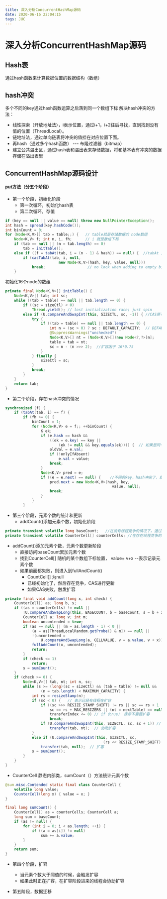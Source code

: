 ```yaml
---
title: 深入分析ConcurrentHashMap源码
date: 2020-06-16 22:04:15
tags: JUC
---
```


# 深入分析ConcurrentHashMap源码

## Hash表
通过hash函数来计算数据位置的数据结构（数组）


## hash冲突
多个不同的key通过hash函数运算之后落到同一个数组下标
解决hash冲突的方法：
- 线性探索（开放地址法），i表示位置，通过i+1，i+2往后寻找，直到找到没有值的位置（ThreadLocal）。
- 链地址法，通过单向链表将冲突的值挂在对应位置下面。
- 再hash（通过多个hash函数） --- 布隆过滤器（bitmap）
- 建立公共溢出区，通过hash表和溢出表来存储数据，将和基本表有冲突的数据存储在溢出表里

## ConcurrentHashMap源码设计

#### put方法（分五个阶段）

- 第一个阶段，初始化阶段
    - 第一次循环，初始化hash表
    - 第二次循环，存值
```java
if (key == null || value == null) throw new NullPointerException();
int hash = spread(key.hashCode());
int binCount = 0;
for (Node<K,V>[] tab = table;;) {   // table就是存储数据的 node数组
    Node<K,V> f; int n, i, fh;      // i 就是数组下标
    if (tab == null || (n = tab.length) == 0)
        tab = initTable();
    else if ((f = tabAt(tab, i = (n - 1) & hash)) == null) {  //tabAt 从内存中拿值，相当于tab[i], 
        if (casTabAt(tab, i, null,
                        new Node<K,V>(hash, key, value, null)))
            break;                   // no lock when adding to empty bin
    }
```
初始化16个node的数组
```java
private final Node<K,V>[] initTable() {
    Node<K,V>[] tab; int sc;
    while ((tab = table) == null || tab.length == 0) {
        if ((sc = sizeCtl) < 0)
            Thread.yield(); // lost initialization race; just spin
        else if (U.compareAndSwapInt(this, SIZECTL, sc, -1)) { //CAS原子操作，线程安全
            try {
                if ((tab = table) == null || tab.length == 0) {
                    int n = (sc > 0) ? sc : DEFAULT_CAPACITY;  // DEFAULT_CAPACITY = 16
                    @SuppressWarnings("unchecked")
                    Node<K,V>[] nt = (Node<K,V>[])new Node<?,?>[n];
                    table = tab = nt;
                    sc = n - (n >>> 2);  //扩容因子 16*0.75
                }
            } finally {
                sizeCtl = sc;
            }
            break;
        }
    }
    return tab;
}
```

- 第二个阶段，存在hash冲突的情况

```java
synchronized (f) {
    if (tabAt(tab, i) == f) {
        if (fh >= 0) {
            binCount = 1;
            for (Node<K,V> e = f;; ++binCount) {
                K ek;
                if (e.hash == hash &&
                    ((ek = e.key) == key ||
                        (ek != null && key.equals(ek)))) {  // 如果是同一个key，就替换值
                    oldVal = e.val;
                    if (!onlyIfAbsent)
                        e.val = value;
                    break;
                }
                Node<K,V> pred = e;
                if ((e = e.next) == null) {    //不同的key，hash冲突了，就新添加一个节点
                    pred.next = new Node<K,V>(hash, key,
                                                value, null);
                    break;
                }
            }
        }
```

- 第三个阶段，元素个数的统计和更新
    - addCount()添加元素个数，初始化阶段
```java
private transient volatile long baseCount;   //在没有线程竞争的情况下，通过CAS操作更新元素个数
private transient volatile CounterCell[] counterCells; //在存在线程竞争的情况下，存储元素个数
```

- addCount()添加元素个数，元素个数更新阶段
    - 直接访问baseCount累加元素个数
    - 找到CounterCell[] 随机的某个数组下标位置， value= v+x --表示记录元素个数
    - 如果前面都失败，则进入到fullAndCount()
        - CountCell[] 为null
        - 已经初始化了，然后存在竞争，CAS进行更新
        - 如果CAS失败，触发扩容

```java
private final void addCount(long x, int check) {
    CounterCell[] as; long b, s;
    if ((as = counterCells) != null ||
        !U.compareAndSwapLong(this, BASECOUNT, b = baseCount, s = b + x)) {  //CAS操作修改baseCount的值，加1
        CounterCell a; long v; int m;
        boolean uncontended = true;
        if (as == null || (m = as.length - 1) < 0 ||
            (a = as[ThreadLocalRandom.getProbe() & m]) == null ||
            !(uncontended =
                U.compareAndSwapLong(a, CELLVALUE, v = a.value, v + x))) {
            fullAddCount(x, uncontended);
            return;
        }
        if (check <= 1)
            return;
        s = sumCount();
    }
    if (check >= 0) {
        Node<K,V>[] tab, nt; int n, sc;
        while (s >= (long)(sc = sizeCtl) && (tab = table) != null &&
                (n = tab.length) < MAXIMUM_CAPACITY) {
            int rs = resizeStamp(n);
            if (sc < 0) {   // 表示已经有线程在扩容
                if ((sc >>> RESIZE_STAMP_SHIFT) != rs || sc == rs + 1 ||
                    sc == rs + MAX_RESIZERS || (nt = nextTable) == null ||
                    transferIndex <= 0) // if（true） 表示不需要扩容
                    break;
                if (U.compareAndSwapInt(this, SIZECTL, sc, sc + 1)) // 记录当前协助扩容线程数
                    transfer(tab, nt);  // 协助扩容
            }
            else if (U.compareAndSwapInt(this, SIZECTL, sc,
                                            (rs << RESIZE_STAMP_SHIFT) + 2)) //表示当前没有线程扩容
                transfer(tab, null);  // 扩容
            s = sumCount();
        }
    }
}
```
- CounterCell 静态内部类，sumCount（）方法统计元素个数
```java
@sun.misc.Contended static final class CounterCell {
    volatile long value;
    CounterCell(long x) { value = x; }
}

final long sumCount() {
    CounterCell[] as = counterCells; CounterCell a;
    long sum = baseCount;
    if (as != null) {
        for (int i = 0; i < as.length; ++i) {
            if ((a = as[i]) != null)
                sum += a.value;
        }
    }
    return sum;
}
```

- 第四个阶段，扩容
    - 当元素个数大于阈值的时候，会触发扩容
    - 如果此时正在扩容，在扩容阶段进来的线程会协助扩容

- 第五阶段，数据迁移



